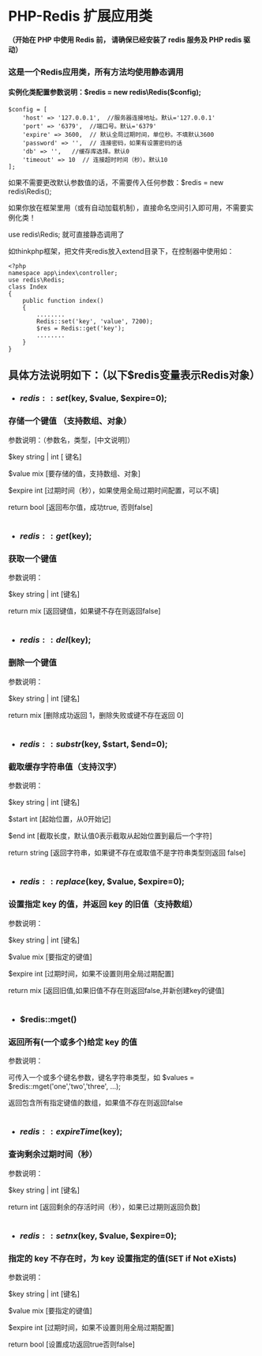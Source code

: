 # PHP-Redis 扩展应用类 
**（开始在 PHP 中使用 Redis 前， 请确保已经安装了 redis 服务及 PHP redis 驱动）**
### 这是一个Redis应用类，所有方法均使用静态调用
#### 实例化类配置参数说明：$redis = new redis\Redis($config);
```
$config = [
    'host' => '127.0.0.1',  //服务器连接地址。默认='127.0.0.1'
    'port' => '6379',  //端口号。默认='6379'
    'expire' => 3600,  // 默认全局过期时间，单位秒。不填默认3600
    'password' => '',  // 连接密码，如果有设置密码的话
    'db' => '',   //缓存库选择。默认0
    'timeout' => 10  // 连接超时时间（秒）。默认10
];

```
如果不需要更改默认参数值的话，不需要传入任何参数：$redis = new redis\Redis();

如果你放在框架里用（或有自动加载机制），直接命名空间引入即可用，不需要实例化类！

use redis\Redis; 就可直接静态调用了

如thinkphp框架，把文件夹redis放入extend目录下，在控制器中使用如：
```
<?php
namespace app\index\controller;
use redis\Redis;
class Index
{
    public function index()
    {
        ........
        Redis::set('key', 'value', 7200);
        $res = Redis::get('key');
        ........
    }
}
```
## 具体方法说明如下：（以下$redis变量表示Redis对象）
- ### $redis::set($key, $value, $expire=0); 

### 存储一个键值 （支持数组、对象）

参数说明：（参数名，类型，[中文说明]）

$key  string | int  [ 键名]

$value  mix  [要存储的值，支持数组、对象]

$expire  int  [过期时间（秒），如果使用全局过期时间配置，可以不填]

return  bool  [返回布尔值，成功true, 否则false]
#
- ### $redis::get($key);

### 获取一个键值

参数说明：

$key  string | int [键名]

return  mix  [返回键值，如果键不存在则返回false]
#
- ### $redis::del($key);

### 删除一个键值

参数说明：

$key  string | int [键名]

return  mix  [删除成功返回 1，删除失败或键不存在返回 0]
#
- ### $redis::substr($key, $start, $end=0);

### 截取缓存字符串值（支持汉字）

参数说明：

$key  string | int [键名]

$start  int   [起始位置，从0开始记]

$end  int   [截取长度，默认值0表示截取从起始位置到最后一个字符]

return   string  [返回字符串，如果键不存在或取值不是字符串类型则返回 false]
#
- ### $redis::replace($key, $value, $expire=0);

### 设置指定 key 的值，并返回 key 的旧值（支持数组）

参数说明：

$key  string | int [键名]

$value  mix   [要指定的键值]

$expire  int   [过期时间，如果不设置则用全局过期配置]

return   mix  [返回旧值,如果旧值不存在则返回false,并新创建key的键值]
#
- ### $redis::mget()

### 返回所有(一个或多个)给定 key 的值

参数说明：

可传入一个或多个键名参数，键名字符串类型，如 $values = $redis::mget('one','two','three', ...);

返回包含所有指定键值的数组，如果值不存在则返回false
#
- ### $redis::expireTime($key);
### 查询剩余过期时间（秒）

参数说明：

$key string | int  [键名]

return  int  [返回剩余的存活时间（秒），如果已过期则返回负数]
#
- ### $redis::setnx($key, $value, $expire=0);
### 指定的 key 不存在时，为 key 设置指定的值(SET if Not eXists)

参数说明：

$key  string | int [键名]

$value  mix   [要指定的键值]

$expire  int   [过期时间，如果不设置则用全局过期配置]

return  bool  [设置成功返回true否则false]
#










